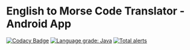 # English to Morse Code Translator - Android App
[![Codacy Badge](https://api.codacy.com/project/badge/Grade/1c52d5fae0004b51a52a8b1bd8478b75)](https://app.codacy.com/app/rubin-labs/EnglishMorseCode?utm_source=github.com&utm_medium=referral&utm_content=rubin-labs/EnglishMorseCode&utm_campaign=Badge_Grade_Dashboard)
[![Language grade: Java](https://img.shields.io/lgtm/grade/java/g/rubin-labs/EnglishMorseCode.svg?logo=lgtm&logoWidth=18)](https://lgtm.com/projects/g/rubin-labs/EnglishMorseCode/context:java)
[![Total alerts](https://img.shields.io/lgtm/alerts/g/rubin-labs/EnglishMorseCode.svg?logo=lgtm&logoWidth=18)](https://lgtm.com/projects/g/rubin-labs/EnglishMorseCode/alerts/)

